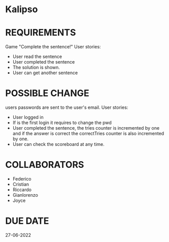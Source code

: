# Kalipso

# REQUIREMENTS
Game "Complete the sentence!"
User stories:
- User read the sentence
- User completed the sentence
- The solution is shown.
- User can get another sentence

# POSSIBLE CHANGE
users passwords are sent to the user's email.
User stories:
- User logged in
- If is the first login it requires to change the pwd
- User completed the sentence, the tries counter is incremented by one and if the answer is correct the correctTries counter is also incremented by one.
- User can check the scoreboard at any time.

# COLLABORATORS
- Federico 
- Cristian 
- Riccardo
- Gianlorenzo
- Joyce

# DUE DATE
27-06-2022
